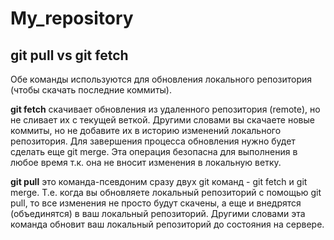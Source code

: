 # My_repository
## git pull vs git fetch 
Обе команды используются для обновления локального репозитория (чтобы скачать последние коммиты).

**git fetch** скачивает обновления из удаленного репозитория (remote), но не сливает их с текущей веткой. Другими словами вы скачаете новые коммиты, но не добавите их в историю изменений локального репозитория. Для завершения процесса обновления нужно будет сделать еще git merge. Эта операция безопасна для выполнения в любое время т.к. она не вносит изменения в локальную ветку.

**git pull** это команда-псевдоним сразу двух git команд - git fetch и git merge. Т.е. когда вы обновляете локальный репозиторий с помощью git pull, то все изменения не просто будут скачены, а еще и внедрятся (объединятся) в ваш локальный репозиторий. Другими словами эта команда обновит ваш локальный репозиторий до состояния на сервере.
